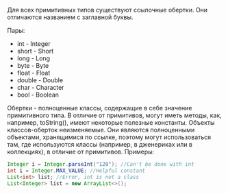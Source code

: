 Для всех примитивных типов существуют ссылочные обертки. Они отличаются названием с заглавной буквы.

Пары:
* int - Integer
* short - Short
* long - Long
* byte - Byte
* float - Float
* double - Double
* char - Character
* bool - Boolean

Обертки - полноценные классы, содержащие в себе значение примитивного типа.
В отличие от примитивов, могут иметь методы, как, например, toString(), имеют некоторые полезные константы.
Объекты классов-оберток неизменяемые.
Они являются полноценными объектами, хранящимися по ссылке, поэтому могут использоваться там, где используются классы (например, в дженериках или в коллекциях), в отличие от примитивов.
Примеры:

```java
Integer i = Integer.parseInt("120"); //Can't be done with int
int i = Integer.MAX_VALUE; //Helpful constant
List<int> list; //Error, int is not a class
List<Integer> list = new ArrayList<>();
```
